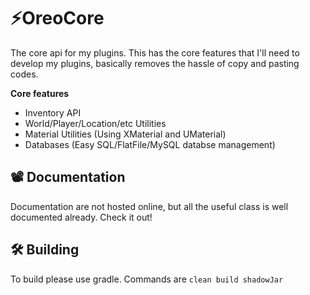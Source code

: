 # ⚡️OreoCore
The core api for my plugins. This has the core features that I'll need to develop my plugins, basically removes the hassle of copy and pasting codes.

**Core features**
- Inventory API
- World/Player/Location/etc Utilities
- Material Utilities (Using XMaterial and UMaterial)
- Databases (Easy SQL/FlatFile/MySQL databse management)

## 📽 Documentation
Documentation are not hosted online, but all the useful class is well documented already. Check it out!

## 🛠 Building
To build please use gradle. Commands are `clean build shadowJar`
